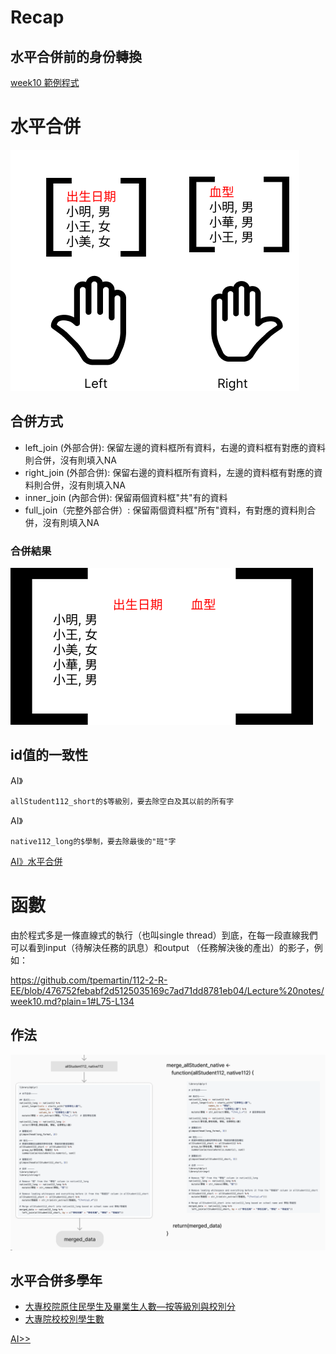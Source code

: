 # Recap

## 水平合併前的身份轉換

[week10 範例程式](https://github.com/tpemartin/112-2-R/blob/main/lecture%20notes/week10.md#%E7%AF%84%E4%BE%8B%E7%A8%8B%E5%BC%8F)


# 水平合併


![水平合併](../img/data-join.png)

## 合併方式

  - left_join (外部合併): 保留左邊的資料框所有資料，右邊的資料框有對應的資料則合併，沒有則填入NA
  - right_join (外部合併): 保留右邊的資料框所有資料，左邊的資料框有對應的資料則合併，沒有則填入NA
  - inner_join (內部合併): 保留兩個資料框"共"有的資料
  - full_join（完整外部合併）: 保留兩個資料框"所有"資料，有對應的資料則合併，沒有則填入NA

### 合併結果

![合併結果](../img/joined-data.png)

## id值的一致性

AI》
```
allStudent112_short的$等級別，要去除空白及其以前的所有字
```

AI》
```
native112_long的$學制，要去除最後的"班"字
```

[AI》水平合併](./week11-prompt.md#水平合併112)

# 函數

由於程式多是一條直線式的執行（也叫single thread）到底，在每一段直線我們可以看到input（待解決任務的訊息）和output （任務解決後的產出）的影子，例如： 

https://github.com/tpemartin/112-2-R-EE/blob/476752febabf2d5125035169c7ad71dd8781eb04/Lecture%20notes/week10.md?plain=1#L75-L134

## 作法

[![](../img/2024-04-28-06-22-46.png)](https://www.figma.com/file/JF501BeiuwS0C1Hz0tfCyh/teaching-R?type=whiteboard&node-id=26-155&t=qoKsCm8otfQtDuNQ-4)

## 水平合併多學年


- [大專校院原住民學生及畢業生人數—按等級別與校別分](https://data.gov.tw/dataset/33514)  
- [大專院校校別學生數](https://data.gov.tw/dataset/6231)

[AI>>](./week11-prompt.md#水平合併多學年)


